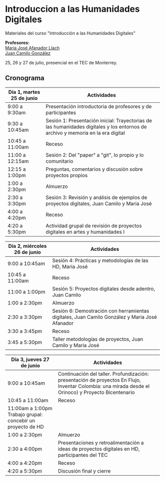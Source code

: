 # Introduccion a las Humanidades Digitales

Materiales del curso "Introducción a las Humanidades Digitales"

**Profesores:**  
<a href="https://facartes.uniandes.edu.co/miembro/maria-jose-afanador/" target="_blank">Maria José Afanador Llach<a>  
<a href="https://facartes.uniandes.edu.co/miembro/juan-camilo-gonzalez/" target="_blank">Juan Camilo González</a>

25, 26 y 27 de julio, presencial en el TEC de Monterrey.

## Cronograma

| Día 1, martes 25 de junio  | Actividades |
| ------------- | ------------- |
| 9:00 a 9:30am |Presentación introductoria de profesores y de participantes |
| 9:30 a 10:45am  | Sesión 1: Presentación inicial: Trayectorias de las humanidades digitales y los entornos de archivo y memoria en la era digital|
| 10:45 a 11:00am  | Receso |
| 11:00 a 12:15am  | Sesión 2:  Del "paper" a "git", lo propio y lo comunitario |
| 12:15 a 1:00pm  |Preguntas, comentarios y discusión sobre proyectos propios|
| 1:00 a 2:30pm  | Almuerzo |
| 2:30 a 3:30pm  |Sesión 3: Revisión y análisis de ejemplos de proyectos digitales, Juan Camilo y Maria José |
| 4:00 a 4:20pm  | Receso |
| 4:20 a 5:30pm  |Actividad grupal de revisión de proyectos digitales en artes y humanidades I |

| Día 2, miércoles 26 de junio  | Actividades |
| ------------- | ------------- |
| 9:00 a 10:45am  | Sesión 4: Prácticas y metodologías de las HD, Maria José|
| 10:45 a 11:00am  | Receso |
| 11:00 a 1:00pm  | Sesión 5: Proyectos digitales desde adentro, Juan Camilo |
| 1:00 a 2:30pm  |Almuerzo|
| 2:30 a 3:30pm  |Sesión 6: Demostración con herramientas digitales, Juan Camilo González y Maria José Afanador|
| 3:30 a 3:45pm  |Receso|
| 3:45 a 5:30pm  |Taller metodologías de proyectos, Juan Camilo y Maria José |

| Día 3, jueves 27 de junio  | Actividades |
| ------------- | ------------- |
| 9:00 a 10:45am |Continuación del taller. Profundización: presentación de proyectos En Flujo, Inventar Colombia: una mirada desde el Orinoco) y Proyecto Bicentenario|
| 10:45 a 11:00am |Receso|
| 11:00am a 1:00pm  Trabajo grupal: concebir un proyecto de HD|
| 1:00 a 2:30pm  |Almuerzo|
| 2:30 a 4:00pm  |Presentaciones y retroalimentación a ideas de proyectos digitales en HD, participantes del TEC|
| 4:00 a 4:20pm  |Receso|
| 4:20 a 5:30pm  |Discusión final y cierre |
